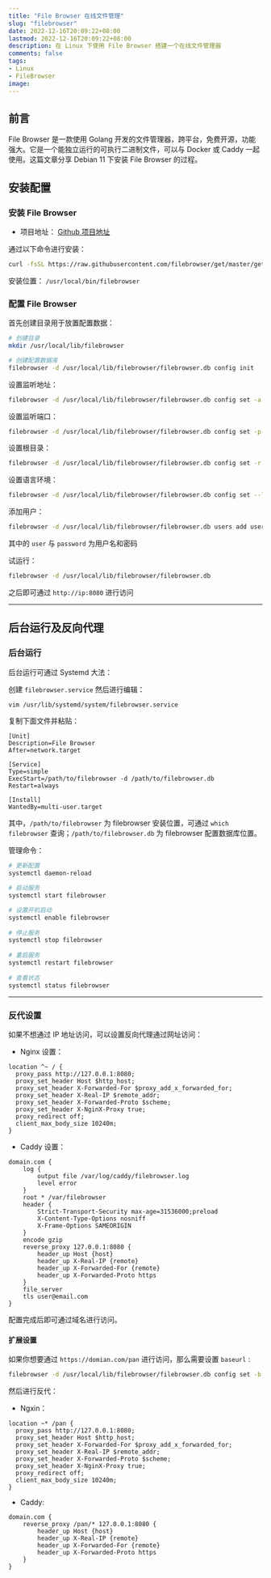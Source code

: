 ```yaml
---
title: "File Browser 在线文件管理"
slug: "filebrowser"
date: 2022-12-16T20:09:22+08:00
lastmod: 2022-12-16T20:09:22+08:00
description: 在 Linux 下使用 File Browser 搭建一个在线文件管理器
comments: false
tags:
- Linux
- FileBrowser
image: 
---
```


## 前言

File Browser 是一款使用 Golang 开发的文件管理器，跨平台，免费开源，功能强大。它是一个能独立运行的可执行二进制文件，可以与 Docker 或 Caddy 一起使用。这篇文章分享 Debian 11 下安装 File Browser 的过程。

## 安装配置

### 安装 File Browser

- 项目地址： [Github 项目地址](https://github.com/filebrowser/filebrowser/)

通过以下命令进行安装：

```bash
curl -fsSL https://raw.githubusercontent.com/filebrowser/get/master/get.sh | bash
```

安装位置： `/usr/local/bin/filebrowser`

### 配置 File Browser

首先创建目录用于放置配置数据：

```bash
# 创建目录
mkdir /usr/local/lib/filebrowser

# 创建配置数据库
filebrowser -d /usr/local/lib/filebrowser/filebrowser.db config init
```

设置监听地址：

```bash
filebrowser -d /usr/local/lib/filebrowser/filebrowser.db config set -a 0.0.0.0
```

设置监听端口：

```bash
filebrowser -d /usr/local/lib/filebrowser/filebrowser.db config set -p 8080
```

设置根目录：

```bash
filebrowser -d /usr/local/lib/filebrowser/filebrowser.db config set -r /var/filebrowser
```

设置语言环境：

```bash
filebrowser -d /usr/local/lib/filebrowser/filebrowser.db config set --locale zh-cn
```

添加用户：

```bash
filebrowser -d /usr/local/lib/filebrowser/filebrowser.db users add user password --perm.admin --locale zh-cn
```

其中的 `user` 与 `password` 为用户名和密码

试运行：

```bash
filebrowser -d /usr/local/lib/filebrowser/filebrowser.db
```

之后即可通过 `http://ip:8080` 进行访问

---

## 后台运行及反向代理

### 后台运行

后台运行可通过 Systemd 大法：

创建 `filebrowser.service` 然后进行编辑：

```bash
vim /usr/lib/systemd/system/filebrowser.service
```

复制下面文件并粘贴：

```systemd
[Unit]
Description=File Browser
After=network.target

[Service]
Type=simple
ExecStart=/path/to/filebrowser -d /path/to/filebrowser.db
Restart=always

[Install]
WantedBy=multi-user.target
```

其中，`/path/to/filebrowser` 为 filebrowser 安装位置，可通过 `which filebrowser` 查询；`/path/to/filebrowser.db` 为 filebrowser 配置数据库位置。

管理命令：

```bash
# 更新配置
systemctl daemon-reload

# 启动服务
systemctl start filebrowser

# 设置开机启动
systemctl enable filebrowser
​
# 停止服务
systemctl stop filebrowser
​
# 重启服务
systemctl restart filebrowser
​
# 查看状态
systemctl status filebrowser
```

---

### 反代设置

如果不想通过 IP 地址访问，可以设置反向代理通过网址访问：

- Nginx 设置：

```nginx
location ^~ / {
  proxy_pass http://127.0.0.1:8080;
  proxy_set_header Host $http_host;
  proxy_set_header X-Forwarded-For $proxy_add_x_forwarded_for;
  proxy_set_header X-Real-IP $remote_addr;
  proxy_set_header X-Forwarded-Proto $scheme;
  proxy_set_header X-NginX-Proxy true;
  proxy_redirect off;
  client_max_body_size 10240m;
}
```

- Caddy 设置：

```caddyfile
domain.com {
    log {
        output file /var/log/caddy/filebrowser.log
        level error
    }
    root * /var/filebrowser
    header {
        Strict-Transport-Security max-age=31536000;preload
        X-Content-Type-Options nosniff
        X-Frame-Options SAMEORIGIN
    }
    encode gzip
    reverse_proxy 127.0.0.1:8080 {
        header_up Host {host}
        header_up X-Real-IP {remote}
        header_up X-Forwarded-For {remote}
        header_up X-Forwarded-Proto https
    }
    file_server
    tls user@email.com
}
```

配置完成后即可通过域名进行访问。

#### 扩展设置

如果你想要通过 `https://domian.com/pan` 进行访问，那么需要设置 `baseurl` :

```bash
filebrowser -d /usr/local/lib/filebrowser/filebrowser.db config set -b /pan
```

然后进行反代：

- Ngxin：

```nginx
location ~* /pan {
  proxy_pass http://127.0.0.1:8080;
  proxy_set_header Host $http_host;
  proxy_set_header X-Forwarded-For $proxy_add_x_forwarded_for;
  proxy_set_header X-Real-IP $remote_addr;
  proxy_set_header X-Forwarded-Proto $scheme;
  proxy_set_header X-NginX-Proxy true;
  proxy_redirect off;
  client_max_body_size 10240m;
}
```

- Caddy:

```caddyfile
domain.com {
    reverse_proxy /pan/* 127.0.0.1:8080 {
        header_up Host {host}
        header_up X-Real-IP {remote}
        header_up X-Forwarded-For {remote}
        header_up X-Forwarded-Proto https
    }
}
```

